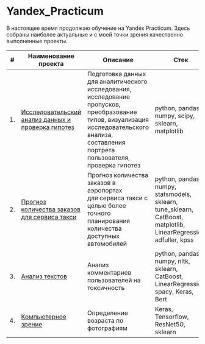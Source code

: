 # Yandex_Practicum


В настоящее время продолжаю обучение на Yandex Practicum. Здесь собраны наиболее актуальные и с моей точки зрения качественно выполненные проекты.

| #    | Наименование проекта                | Описание                                                     | Стек                                                         |
| ---- | ------------------------------------------------------------ | ------------------------------------------------------------ | ------------------------------------------------------------ |
| 1.   | [Исследовательский анализ данных и проверка гипотез]([https://github.com/malonosov/Yandex_Practicum/tree/main/EDA_hypothesis](https://github.com/malonosov/Yandex_Practicum/tree/main/%D0%98%D1%81%D1%81%D0%BB%D0%B5%D0%B4%D0%BE%D0%B2%D0%B0%D1%82%D0%B5%D0%BB%D1%8C%D1%81%D0%BA%D0%B8%D0%B9%20%D0%B0%D0%BD%D0%B0%D0%BB%D0%B8%D0%B7%20%D0%B4%D0%B0%D0%BD%D0%BD%D1%8B%D1%85)) | Подготовка данных для аналитического исследования, <br/>исследование пропусков, <br/>преобразование типов, визуализация исследовательского анализа, <br/> составления портрета пользователя, <br/> проверка гипотез | python, pandas, numpy, scipy, sklearn, matplotlib       |
| 2.   | [Прогноз количества заказов для сервиса такси]([https://github.com/malonosov/Yandex_Practicum/tree/main/Time_rows](https://github.com/malonosov/Yandex_Practicum/tree/main/%D0%92%D1%80%D0%B5%D0%BC%D0%B5%D0%BD%D0%BD%D1%8B%D0%B5%20%D1%80%D1%8F%D0%B4%D1%8B)) | Прогноз количества заказов в аэропортах <br/>для сервиса такси с целью более точного планирования количества доступных <br/>автомобилей | python, pandas, numpy, statsmodels, sklearn, tune_sklearn, CatBoost, matplotlib, LinearRegression, adfuller, kpss |
| 3.   | [Анализ текстов]([https://github.com/malonosov/Yandex_Practicum/tree/main/Text_ML](https://github.com/malonosov/Yandex_Practicum/tree/main/%D0%9C%D0%B0%D1%88%D0%B8%D0%BD%D0%BD%D0%BE%D0%B5%20%D0%BE%D0%B1%D1%83%D1%87%D0%B5%D0%BD%D0%B8%D1%8F%20%D0%B4%D0%BB%D1%8F%20%D1%82%D0%B5%D0%BA%D1%81%D1%82%D0%BE%D0%B2)) | Анализ комментариев пользователей на токсичность             | python, pandas, numpy, nltk, sklearn, CatBoost, LinearRegression, spacy, Keras, Bert |
| 4.   | [Компьютерное зрение]([https://github.com/malonosov/Yandex_Practicum/tree/main/Text_ML](https://github.com/malonosov/Yandex_Practicum/tree/main/%D0%9A%D0%BE%D0%BC%D0%BF%D1%8C%D1%8E%D1%82%D0%B5%D1%80%D0%BD%D0%BE%D0%B5%20%D0%B7%D1%80%D0%B5%D0%BD%D0%B8%D0%B5)https://github.com/malonosov/Yandex_Practicum/tree/main/%D0%9A%D0%BE%D0%BC%D0%BF%D1%8C%D1%8E%D1%82%D0%B5%D1%80%D0%BD%D0%BE%D0%B5%20%D0%B7%D1%80%D0%B5%D0%BD%D0%B8%D0%B5) | Определение возраста по фотографиям            | Keras, Tensorflow, ResNet50, sklearn|
